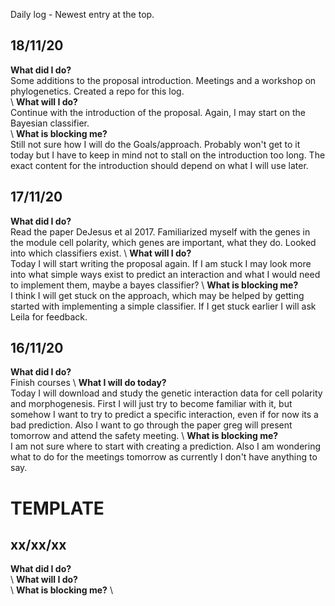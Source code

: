 Daily log - Newest entry at the top.


## 18/11/20
**What did I do?** \
Some additions to the proposal introduction. Meetings and a workshop on phylogenetics. Created a repo for this log.\
\ **What will I do?** \
Continue with the introduction of the proposal. Again, I may start on the Bayesian classifier.\
\ **What is blocking me?** \
Still not sure how I will do the Goals/approach. Probably won't get to it today but I have to keep in mind not to stall on the introduction too long. The exact content for the introduction should depend on what I will use later.

## 17/11/20 
**What did I do?** \
Read the paper DeJesus et al 2017. Familiarized myself with the genes in the module cell polarity, which genes are important, what they do. Looked into which classifiers exist.
\ **What will I do?** \
Today I will start writing the proposal again. If I am stuck I may look more into what simple ways exist to predict an interaction and what I would need to implement them, maybe a bayes classifier?
\ **What is blocking me?** \
I think I will get stuck on the approach, which may be helped by getting started with implementing a simple classifier. If I get stuck earlier I will ask Leila for feedback.

## 16/11/20 
**What did I do?** \
Finish courses
\ **What I will do today?** \
Today I will download and study the genetic interaction data for cell polarity and morphogenesis. First I will just try to become familiar with it, but somehow I want to try to predict a specific interaction, even if for now its a bad prediction. Also I want to go through the paper greg will present tomorrow and attend the safety meeting.
\ **What is blocking me?** \
I am not sure where to start with creating a prediction. Also I am wondering what to do for the meetings tomorrow as currently I don't have anything to say.

# TEMPLATE
## xx/xx/xx
**What did I do?** \
\ **What will I do?** \
\ **What is blocking me?** \